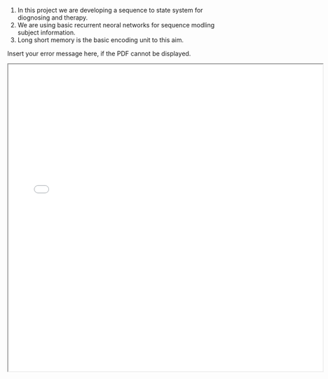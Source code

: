 1. In this project we are developing a sequence to state system for diognosing and therapy. 
2. We are using basic recurrent neoral networks for sequence modling subject information.
3. Long short memory is the basic encoding unit to this aim.
  <object width="400" height="500" type="application/pdf" data="https://github.com/javiddadashkarimi/seq2subj/blob/master/fig/lstm.pdf" id="pdf_content">
    <p>Insert your error message here, if the PDF cannot be displayed.</p>
  </object>
<iframe src="fig/lstm.pdf" style="width:718px; height:700px;" framebopdfrder="0"></iframe>
